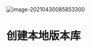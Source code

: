 ![image-20210430085853300](C:\Users\39419\AppData\Roaming\Typora\typora-user-images\image-20210430085853300.png)

# 创建本地版本库



